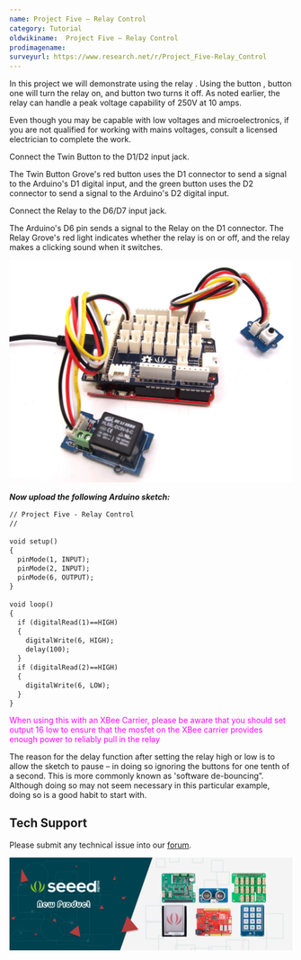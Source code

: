 ```yaml
---
name: Project Five – Relay Control
category: Tutorial
oldwikiname:  Project Five – Relay Control
prodimagename:
surveyurl: https://www.research.net/r/Project_Five-Relay_Control
---
```


In this project we will demonstrate using the relay . Using the button , button one will turn the relay on, and button two turns it off. As noted earlier, the relay can handle a peak voltage capability of 250V at 10 amps.

Even though you may be capable with low voltages and microelectronics, if you are not qualified for working with mains voltages, consult a licensed electrician to complete the work.

Connect the Twin Button to the D1/D2 input jack.

The Twin Button Grove's red button uses the D1 connector to send a signal to the Arduino's D1 digital input, and the green button uses the D2 connector to send a signal to the Arduino's D2 digital input.

Connect the Relay to the D6/D7 input jack.

The Arduino's D6 pin sends a signal to the Relay on the D1 connector.  The Relay Grove's red light indicates whether the relay is on or off, and the relay makes a clicking sound when it switches.

![](https://github.com/SeeedDocument/Project_Five-Relay_Control/raw/master/img/Conn-five.jpg)

_**Now upload the following Arduino sketch:**_

```
// Project Five - Relay Control
//

void setup()
{
  pinMode(1, INPUT);
  pinMode(2, INPUT);
  pinMode(6, OUTPUT);
}

void loop()
{
  if (digitalRead(1)==HIGH)
  {
    digitalWrite(6, HIGH);
    delay(100);
  }
  if (digitalRead(2)==HIGH)
  {
    digitalWrite(6, LOW);
  }
}
```

<font color="magenta">
When using this with an XBee Carrier, please be aware that you should set output 16 low to ensure that the mosfet on the XBee carrier provides enough power to reliably pull in the relay
</font>

The reason for the delay function after setting the relay high or low is to allow the sketch to pause – in doing so ignoring the buttons for one tenth of a second. This is more commonly known as 'software de-bouncing”. Although doing so may not seem necessary in this particular example, doing so is a good habit to start with.

## Tech Support
Please submit any technical issue into our [forum](http://forum.seeedstudio.com/). <br /><p style="text-align:center"><a href="https://www.seeedstudio.com/act-4.html?utm_source=wiki&utm_medium=wikibanner&utm_campaign=newproducts" target="_blank"><img src="https://github.com/SeeedDocument/Wiki_Banner/raw/master/new_product.jpg" /></a></p>